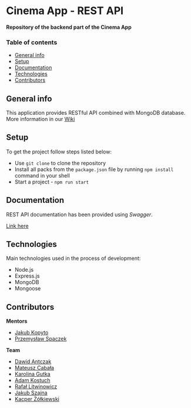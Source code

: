 # Cinema App - REST API
**Repository of the backend part of the Cinema App** 

### Table of contents
* [General info](#general-info)
* [Setup](#setup)
* [Documentation](#documentation)
* [Technologies](#technologies)
* [Contributors](#contributors)

## General info 

This application provides RESTful API combined with MongoDB database.
More information in our [Wiki](https://github.com/kacperzolkiewski/CodersCamp2020.CinemaApp/wiki/Opis-dzia%C5%82ania-projektu)

## Setup
To get the project follow steps listed below:
- Use `git clone` to clone the repository
- Install all packs from the `package.json` file by running `npm install` command in your shell
- Start a project - `npm run start`

## Documentation
REST API documentation has been provided using *Swagger*.

[Link here](https://coderscamp-cinema-app.herokuapp.com/docs)

## Technologies
Main technologies used in the process of development:
- Node.js
- Express.js
- MongoDB
- Mongoose


## Contributors
**Mentors**
* [Jakub Kopyto](https://github.com/jkopyto)
* [Przemysław Spaczek](https://github.com/pspaczek)

**Team**
* [Dawid Antczak](https://github.com/DaveTheWebDev)
* [Mateusz Cabała](https://github.com/mateuszCabala95)
* [Karolina Gutka](https://github.com/kgutka)
* [Adam Kostuch](https://github.com/adam-kostuch)
* [Rafał Litwinowicz](https://github.com/R4fau)
* [Jakub Szajna](https://github.com/kubaszajna)
* [Kacper Żółkiewski](https://github.com/kacperzolkiewski)


